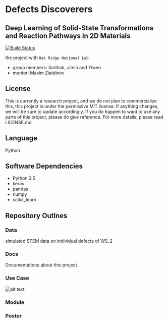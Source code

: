 # Defects Discoverers
## Deep Learning of Solid-State Transformations and Reaction Pathways in 2D Materials
[![Build Status](https://travis-ci.org/SarthakJariwala/DLSSTRP.svg?branch=master)](https://travis-ci.org/SarthakJariwala/DLSSTRP)

the project with ```Oak Ridge National Lab ```
* group members: Sarthak, Jimin and Yiwen
* mentor: Maxim Ziatdinov

## License
This is currently a research project, and we do not plan to commercialize this, this project is under the permissive MIT license. If anything changes, we will be sure to update accordingly. If you do happen to want to use any parts of this project, please do give reference. For more details, please read LICENSE.md

## Language
Python

## Software Dependencies
* Python 3.5
* keras
* pandas
* numpy
* scikit_learn

## Repository Outlnes
### Data
simulated STEM data on individual defects of WS_2
### Docs
Documentations about this project. 
### Use Case
![alt text](https://github.com/yiwen26/DLSSTRP/blob/master/UseCase/use%20case.png)

### Module
### Poster
